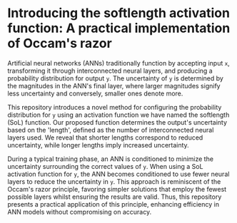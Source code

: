 # Introducing the softlength activation function: A practical implementation of Occam's razor

Artificial neural networks (ANNs) traditionally function by accepting input `x`, transforming it through interconnected neural layers, and producing a probability distribution for output `y`. The uncertainty of `y` is determined by the magnitudes in the ANN's final layer, where larger magnitudes signify less uncertainty and conversely, smaller ones denote more.

This repository introduces a novel method for configuring the probability distribution for `y` using an activation function we have named the softlength (SoL) function. Our proposed function determines the output's uncertainty based on the 'length', defined as the number of interconnected neural layers used. We reveal that shorter lengths correspond to reduced uncertainty, while longer lengths imply increased uncertainty.

During a typical training phase, an ANN is conditioned to minimize the uncertainty surrounding the correct values of `y`. When using a SoL activation function for `y`, the ANN becomes conditioned to use fewer neural layers to reduce the uncertainty in `y`. This approach is reminiscent of the Occam's razor principle, favoring simpler solutions that employ the fewest possible layers whilst ensuring the results are valid. Thus, this repository presents a practical application of this principle, enhancing efficiency in ANN models without compromising on accuracy.

